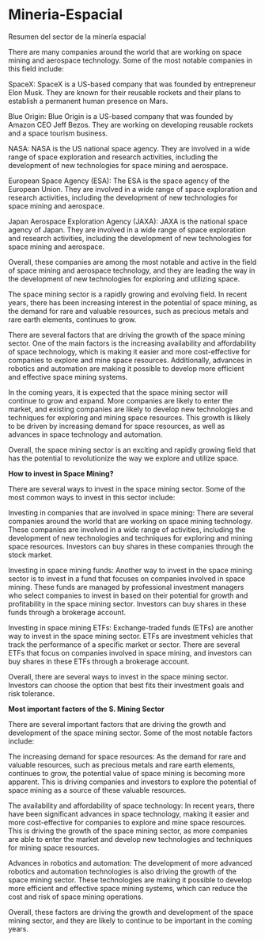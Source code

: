 # Mineria-Espacial
Resumen del sector de la minería espacial

There are many companies around the world that are working on space mining and aerospace technology. Some of the most notable companies in this field include:

SpaceX: SpaceX is a US-based company that was founded by entrepreneur Elon Musk. They are known for their reusable rockets and their plans to establish a permanent human presence on Mars.

Blue Origin: Blue Origin is a US-based company that was founded by Amazon CEO Jeff Bezos. They are working on developing reusable rockets and a space tourism business.

NASA: NASA is the US national space agency. They are involved in a wide range of space exploration and research activities, including the development of new technologies for space mining and aerospace.

European Space Agency (ESA): The ESA is the space agency of the European Union. They are involved in a wide range of space exploration and research activities, including the development of new technologies for space mining and aerospace.

Japan Aerospace Exploration Agency (JAXA): JAXA is the national space agency of Japan. They are involved in a wide range of space exploration and research activities, including the development of new technologies for space mining and aerospace.

Overall, these companies are among the most notable and active in the field of space mining and aerospace technology, and they are leading the way in the development of new technologies for exploring and utilizing space.

The space mining sector is a rapidly growing and evolving field. In recent years, there has been increasing interest in the potential of space mining, as the demand for rare and valuable resources, such as precious metals and rare earth elements, continues to grow.

There are several factors that are driving the growth of the space mining sector. One of the main factors is the increasing availability and affordability of space technology, which is making it easier and more cost-effective for companies to explore and mine space resources. Additionally, advances in robotics and automation are making it possible to develop more efficient and effective space mining systems.

In the coming years, it is expected that the space mining sector will continue to grow and expand. More companies are likely to enter the market, and existing companies are likely to develop new technologies and techniques for exploring and mining space resources. This growth is likely to be driven by increasing demand for space resources, as well as advances in space technology and automation.

Overall, the space mining sector is an exciting and rapidly growing field that has the potential to revolutionize the way we explore and utilize space.

**How to invest in Space Mining?**

There are several ways to invest in the space mining sector. Some of the most common ways to invest in this sector include:

Investing in companies that are involved in space mining: There are several companies around the world that are working on space mining technology. These companies are involved in a wide range of activities, including the development of new technologies and techniques for exploring and mining space resources. Investors can buy shares in these companies through the stock market.

Investing in space mining funds: Another way to invest in the space mining sector is to invest in a fund that focuses on companies involved in space mining. These funds are managed by professional investment managers who select companies to invest in based on their potential for growth and profitability in the space mining sector. Investors can buy shares in these funds through a brokerage account.

Investing in space mining ETFs: Exchange-traded funds (ETFs) are another way to invest in the space mining sector. ETFs are investment vehicles that track the performance of a specific market or sector. There are several ETFs that focus on companies involved in space mining, and investors can buy shares in these ETFs through a brokerage account.

Overall, there are several ways to invest in the space mining sector. Investors can choose the option that best fits their investment goals and risk tolerance.

**Most important factors of the S. Mining Sector**

There are several important factors that are driving the growth and development of the space mining sector. Some of the most notable factors include:

The increasing demand for space resources: As the demand for rare and valuable resources, such as precious metals and rare earth elements, continues to grow, the potential value of space mining is becoming more apparent. This is driving companies and investors to explore the potential of space mining as a source of these valuable resources.

The availability and affordability of space technology: In recent years, there have been significant advances in space technology, making it easier and more cost-effective for companies to explore and mine space resources. This is driving the growth of the space mining sector, as more companies are able to enter the market and develop new technologies and techniques for mining space resources.

Advances in robotics and automation: The development of more advanced robotics and automation technologies is also driving the growth of the space mining sector. These technologies are making it possible to develop more efficient and effective space mining systems, which can reduce the cost and risk of space mining operations.

Overall, these factors are driving the growth and development of the space mining sector, and they are likely to continue to be important in the coming years.
